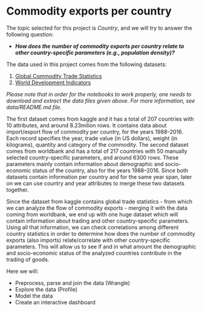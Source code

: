 # Commodity exports per country

The topic selected for this project is *Country*, and we will try to answer the following question:

* ***How does the number of commodity exports per country relate to other country-specific parameters (e.g., population density)?***

The data used in this project comes from the following datasets:
1. [Global Commodity Trade Statistics](https://www.kaggle.com/unitednations/global-commodity-trade-statistics)
2. [World Development Indicators](https://databank.worldbank.org/source/world-development-indicators)

*Please note that in order for the notebooks to work properly, one needs to download and extract the data files given above. For more information, see data/README.md file.*

The first dataset comes from kaggle and it has a total of 207 countries with 10 attributes, and around 8.23milion rows. It contains data about import/export flow of commodity per country, for the years 1988–2016. Each record specifies the year, trade value (in US dollars), weight (in kilograms), quantity and category of the commodity. The second dataset comes from worldbank and has a total of 217 countries with 50 manually selected country-specific parameters, and around 6300 rows. These parameters mainly contain information about demographic and socio-economic status of the country, also for the years 1988–2016. Since both datasets contain information per country and for the same year span, later on we can use country and year attributes to merge these two datasets together.

Since the dataset from kaggle contains global trade statistics - from which we can analyze the flow of commodity exports - merging it with the data coming from worldbank, we end up with one huge dataset which will contain information about trading and other country-specific parameters. Using all that information, we can check correlations among different country statistics in order to determine how does the number of commodity exports (also imports) relate/correlate with other country-specific parameters. This will allow us to see if and in what amount the demographic and socio-economic status of the analyzed countries contribute in the trading of goods.

Here we will:

* Preprocess, parse and join the data (Wrangle) 
* Explore the data (Profile)
* Model the data
* Create an interactive dashboard